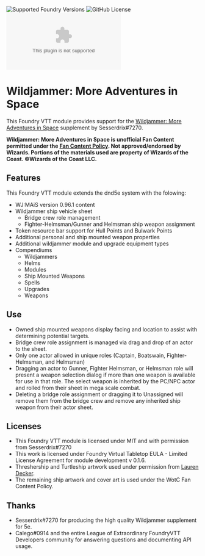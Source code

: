 ![Supported Foundry Versions](https://img.shields.io/endpoint?url=https://foundryshields.com/version?url=https://github.com/surged20/wjmais/releases/latest/download/module.json)
![GitHub License](https://img.shields.io/github/license/surged20/wjmais)
![Latest Release Download Count](https://img.shields.io/github/downloads/surged20/wjmais/latest/module.zip)

# Wildjammer: More Adventures in Space

This Foundry VTT module provides support for the
[Wildjammer: More Adventures in Space](https://www.dropbox.com/sh/3c88jrhy1t7gyql/AACS63QaKFCCrBn_-cxRVHBda)
supplement by Sesserdrix#7270.

**Wildjammer: More Adventures in Space is unofficial Fan Content permitted under the [Fan Content Policy](https://company.wizards.com/en/legal/fancontentpolicy). Not approved/endorsed by Wizards. Portions of the materials used are property of Wizards of the Coast. ©Wizards of the Coast LLC.**

## Features

This Foundry VTT module extends the dnd5e system with the folowing:
- WJ:MAiS version 0.96.1 content
- Wildjammer ship vehicle sheet 
  - Bridge crew role management
  - Fighter-Helmsman/Gunner and Helmsman ship weapon assignment
- Token resource bar support for Hull Points and Bulwark Points
- Additional personal and ship mounted weapon properties
- Additional wildjammer module and upgrade equipment types
- Compendiums
  - Wildjammers
  - Helms
  - Modules
  - Ship Mounted Weapons
  - Spells
  - Upgrades
  - Weapons

## Use

- Owned ship mounted weapons display facing and location to assist with determining potential targets.
- Bridge crew role assignment is managed via drag and drop of an actor to the sheet.
- Only one actor allowed in unique roles (Captain, Boatswain, Fighter-Helmsman, and Helmsman)
- Dragging an actor to Gunner, Fighter Helmsman, or Helmsman role will present a weapon selection dialog if more than one weapon is available for use in that role. The select weapon is inherited by the PC/NPC actor and rolled from their sheet in mega scale combat.
- Deleting a bridge role assignment or dragging it to Unassigned will remove them from the bridge crew and remove any inherited ship weapon from their actor sheet.

## Licenses

- This Foundry VTT module is licensed under MIT and with permission from Sesserdrix#7270
- This work is licensed under Foundry Virtual Tabletop EULA - Limited License Agreement for module development v 0.1.6.
- Threshership and Turtleship artwork used under permission from [Lauren Decker](http://www.instagram.com/1d10art).
- The remaining ship artwork and cover art is used under the WotC Fan Content Policy.

## Thanks

- Sesserdrix#7270 for producing the high quality Wildjammer supplement for 5e.
- Calego#0914 and the entire League of Extraordinary FoundryVTT Developers community for answering questions and documenting API usage.
